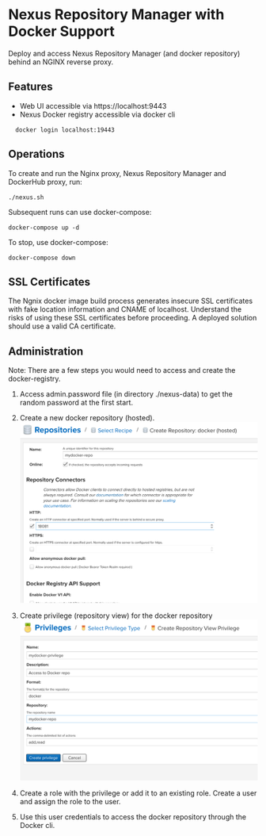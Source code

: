 # Nexus Repository Manager with Docker Support

Deploy and access Nexus Repository Manager (and docker repository) behind an NGINX reverse proxy.

## Features

- Web UI accessible via https://localhost:9443
- Nexus Docker registry accessible via docker cli 

```
  docker login localhost:19443
```

## Operations

To create and run the Nginx proxy, Nexus Repository Manager and DockerHub proxy, run:

```
./nexus.sh
```

Subsequent runs can use docker-compose:

```
docker-compose up -d
```

To stop, use docker-compose:

```
docker-compose down
```

## SSL Certificates

The Ngnix docker image build process generates insecure SSL certificates with fake location information and CNAME of localhost. Understand the risks of using these SSL certificates before proceeding. A deployed solution should use a valid CA certificate.

## Administration

Note: There are a few steps you would need to access and create the docker-registry.

1. Access admin.password file (in directory ./nexus-data) to get the random password at the first start.

2. Create a new docker repository (hosted).
![Alt text](img/create_docker_repo.png?raw=true "Create a new Docker repository")

3. Create privilege (repository view) for the docker repository
![Alt text](img/create_privilege.png?raw=true "Create privilege for Docker repository")

4. Create a role with the privilege or add it to an existing role. Create a user and assign the role to the user.

5. Use this user credentials to access the docker repository through the Docker cli.
